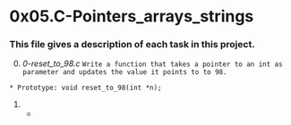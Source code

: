 # **0x05.C-Pointers_arrays_strings**

### **This file gives a description of each task in this project.**

0. *0-reset_to_98.c*
`Write a function that takes a pointer to an int as parameter and updates the value it points to to 98.`
~~~~
* Prototype: void reset_to_98(int *n);
~~~~

1. *

